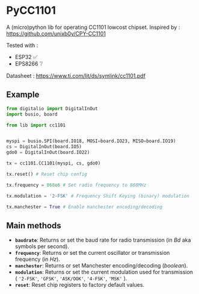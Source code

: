 # PyCC1101

A (micro)python lib for operating CC1101 lowcost chipset.
Inspired by : https://github.com/unixb0y/CPY-CC1101

Tested with : 
- ESP32 ✅
- EPS8266 ❔



Datasheet : https://www.ti.com/lit/ds/symlink/cc1101.pdf

## Example

```python
from digitalio import DigitalInOut
import busio, board

from lib import cc1101


myspi = busio.SPI(board.IO18, MOSI=board.IO23, MISO=board.IO19)
cs = DigitalInOut(board.IO5)
gdo0 = DigitalInOut(board.IO22)

tx = cc1101.CC1101(myspi, cs, gdo0)

tx.reset() # Reset chip config

tx.frequency = 868e6 # Set radio frequency to 868MHz

tx.modulation = '2-FSK' # Frequency Shift Keying (binary) modulation

tx.manchester = True # Enable manchester encoding/decoding
```

## Main methods

- **`baudrate`**: Returns or set the baud rate for radio transmission (in _Bd_ aka symbols per second).
- **`frequency`**: Returns or set the current oscillator or transmission frequency (in _Hz_).
- **`manchester`**: Returns or set Manchester encoding/decoding (_boolean_).
- **`modulation`**: Returns or set the current modulation used for transmission ( `'2-FSK'`, `'GFSK'`, `'ASK/OOK'`, `'4-FSK'`, `'MSK'` ).
- **`reset`**: Reset chip registers to factory default values.
